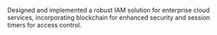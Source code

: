 Designed and implemented a robust IAM solution for enterprise cloud services, incorporating blockchain for enhanced security and session timers for access control.
